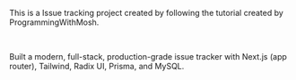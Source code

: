 This is a Issue tracking project created by following the tutorial created by ProgrammingWithMosh.

<br>

Built a modern, full-stack, production-grade issue tracker with Next.js (app router), Tailwind, Radix UI, Prisma, and MySQL. 